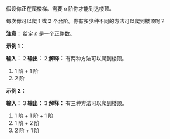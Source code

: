 假设你正在爬楼梯。需要 _n_ 阶你才能到达楼顶。

每次你可以爬 1 或 2 个台阶。你有多少种不同的方法可以爬到楼顶呢？

**注意：** 给定 _n_ 是一个正整数。

**示例 1：** 

**输入：**  2
**输出：**  2
**解释：**  有两种方法可以爬到楼顶。
1.  1 阶 + 1 阶
2.  2 阶

**示例 2：** 

**输入：**  3
**输出：**  3
**解释：**  有三种方法可以爬到楼顶。
1.  1 阶 + 1 阶 + 1 阶
2.  1 阶 + 2 阶
3.  2 阶 + 1 阶